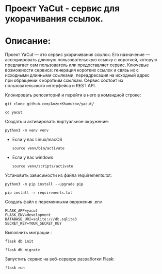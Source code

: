 # Проект YaCut - сервис для укорачивания ссылок.
# Описание:
 Проект YaCut — это сервис укорачивания ссылок. Его назначение — ассоциировать длинную пользовательскую ссылку с короткой, которую предлагает сам пользователь или предоставляет сервис.
 Ключевые возможности сервиса:
 генерация коротких ссылок и связь их с исходными длинными ссылками,
 переадресация на исходный адрес при обращении к коротким ссылкам.
 Сервис состоит из пользовательского интерфейса и REST API.

Клонировать репозиторий и перейти в него в командной строке:

```
git clone github.com/AnzorKhamukov/yacut/
```

```
cd yacut
```

Cоздать и активировать виртуальное окружение:

```
python3 -m venv venv
```

* Если у вас Linux/macOS

    ```
    source venv/bin/activate
    ```

* Если у вас windows

    ```
    source venv/scripts/activate
    ```

Установить зависимости из файла requirements.txt:

```
python3 -m pip install --upgrade pip
```

```
pip install -r requirements.txt
```
Создать файл с переменными окружения .env 
```
FLASK_APP=yacut
FLASK_ENV=development
DATABASE_URI=sqlite:///db.sqlite3
SECRET_KEY=YOUR_SECRET_KEY
```
Выполнить миграции :
```
flask db init
```
```
flask db migrate
```
Запустить сервис на веб-сервере разработки Flask:
```
flask run
```
